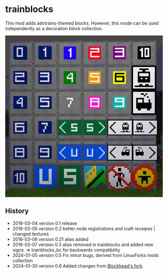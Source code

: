 # trainblocks

This mod adds advtrains-themed blocks. However, this mode can be used independently as a decoration block collection.

![Screenshot showing all of the blocks in the mod](block_list.png)

## History

* 2018-03-04 version 0.1 release
* 2018-03-05 version 0.2 better node registrations and craft receipes | changed textures
* 2018-03-06 version 0.21 alias added
* 2018-03-07 version 0.3 alias removed in trainblocks and added new signs. => trainblocks_bc for backwards compatibility
* 2024-01-05 version 0.5 Fix minor bugs, derived from LinuxForks mods collection
* 2024-01-30 version 0.6 Added changes from [Blockhead's fork](https://github.com/Montandalar/trainblocks).
